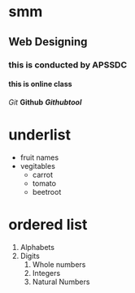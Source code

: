 # smm
## Web Designing
### this is conducted by APSSDC
#### this is online class
*Git*
**Github**
***Githubtool***
# underlist
* fruit names
* vegitables
  * carrot
  * tomato
  * beetroot
# ordered list
1. Alphabets
2. Digits
    1. Whole numbers
    2. Integers
    3. Natural Numbers
